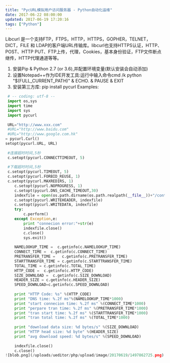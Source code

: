 ```yaml
---
title: "PycURL模拟用户访问服务器 - Python自动化运维"
date: 2017-06-22 08:00:00
updated: 2017-06-19 17:20:16
tags: ["Python"]
---
```

Libcurl 是一个支持FTP，FTPS，HTTP，HTTPS，GOPHER，TELNET，DICT，FILE 和
LDAP的客户端URL传输库。libcurl也支持HTTPS认证，HTTP、POST、HTTP
PUT、FTP上传，代理，Cookies，基本身份验证，FTP文件断点继传，HTTP代理通道等等。
1. 安装Pip & Python 2.7 (or 3.6),并配置环境变量(默认安装会自动添加)
2. 设置Notepad++作为IDE开发工具:运行中输入命令cmd /k python "$(FULL_CURRENT_PATH)" & ECHO. & PAUSE & EXIT
3. 安装第三方库: pip install pycurl
Examples:
 
```python
 # -- coding: utf-8 --
 import os,sys
 import time
 import sys
 import pycurl
 
 URL="http://www.xxx.com"
 #URL="http://www.baidu.com"
 #URL="http://www.google.com.hk"
= pycurl.Curl()
setopt(pycurl.URL, URL)
                 
 #连接超时时间,5秒
 c.setopt(pycurl.CONNECTTIMEOUT, 5)
 
 #下载超时时间,5秒
 c.setopt(pycurl.TIMEOUT, 5)
 c.setopt(pycurl.FORBID_REUSE, 1)
 c.setopt(pycurl.MAXREDIRS, 1)
    c.setopt(pycurl.NOPROGRESS, 1)
    c.setopt(pycurl.DNS_CACHE_TIMEOUT,30)
    indexfile = open(os.path.dirname(os.path.realpath(__file__))+"/content.txt", "wb")
    c.setopt(pycurl.WRITEHEADER, indexfile)
    c.setopt(pycurl.WRITEDATA, indexfile)
    try:
        c.perform()
    except Exception,e:
        print "connecion error:"+str(e)
        indexfile.close()
        c.close()
        sys.exit()
    
    NAMELOOKUP_TIME =  c.getinfo(c.NAMELOOKUP_TIME)
    CONNECT_TIME =  c.getinfo(c.CONNECT_TIME)
    PRETRANSFER_TIME =   c.getinfo(c.PRETRANSFER_TIME)
    STARTTRANSFER_TIME = c.getinfo(c.STARTTRANSFER_TIME)
    TOTAL_TIME = c.getinfo(c.TOTAL_TIME)
    HTTP_CODE =  c.getinfo(c.HTTP_CODE)
    SIZE_DOWNLOAD =  c.getinfo(c.SIZE_DOWNLOAD)
    HEADER_SIZE = c.getinfo(c.HEADER_SIZE)
    SPEED_DOWNLOAD=c.getinfo(c.SPEED_DOWNLOAD)
    
    print "HTTP Code: %s" %(HTTP_CODE)
    print "DNS time: %.2f ms"%(NAMELOOKUP_TIME*1000)
    print "start connecion time: %.2f ms" %(CONNECT_TIME*1000)
    print "perpare tran time: %.2f ms" %(PRETRANSFER_TIME*1000)
    print "tran start time: %.2f ms" %(STARTTRANSFER_TIME*1000)
    print "tran total time: %.2f ms" %(TOTAL_TIME*1000)
    
    print "download data size: %d bytes/s" %(SIZE_DOWNLOAD)
    print "HTTP head size: %d byte" %(HEADER_SIZE)
    print "avg download speed: %d bytes/s" %(SPEED_DOWNLOAD)
    
    indexfile.close()
    c.close()
![blob.png](/uploads/ueditor/php/upload/image/20170619/1497862725.png)
